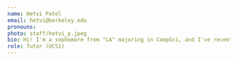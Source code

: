 ```yaml
---
name: Hetvi Patel
email: hetvi@berkeley.edu
pronouns: 
photo: staff/hetvi_p.jpeg
bio: Hi! I'm a sophomore from "LA" majoring in CompSci, and I've recently gotten into crosswords and art history! This is my first time on data8 staff, so I'm excited for a gr8 spring semester!
role: Tutor (UCS1)
---
```

